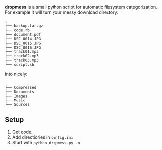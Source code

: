 **dropmess** is a small python script for automatic filesystem categorization. For example it will turn your messy download directory:

    .                           
    ├── backup.tar.gz
    ├── code.rb
    ├── document.pdf
    ├── DSC_0014.JPG
    ├── DSC_0015.JPG
    ├── DSC_0016.JPG
    ├── track01.mp3
    ├── track02.mp3
    ├── track03.mp3
    └── script.sh
    
into nicely:
    
    .
    ├── Compressed
    ├── Documents
    ├── Images
    ├── Music
    └── Sources
    
Setup
-----

1. Get code.
2. Add directiories in `config.ini`
3. Start with `python dropmess.py -n`
